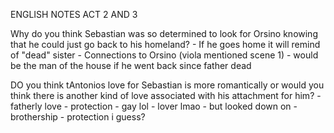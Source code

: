 ENGLISH NOTES ACT 2 AND 3

Why do you think Sebastian was so determined to look for Orsino knowing that he could just go back to his homeland? 
	 - If he goes home it will remind of "dead" sister
	 - Connections to Orsino (viola mentioned scene 1)
	 - would be the man of the house if he went back since father dead


DO you think tAntonios love for Sebastian is more romantically or would you think there is another kind of love associated with his attachment for him? 
	 - fatherly love
		 - protection
	 - gay lol
		 - lover lmao
		 - but looked down on
	 - brothership
		 - protection i guess? 



